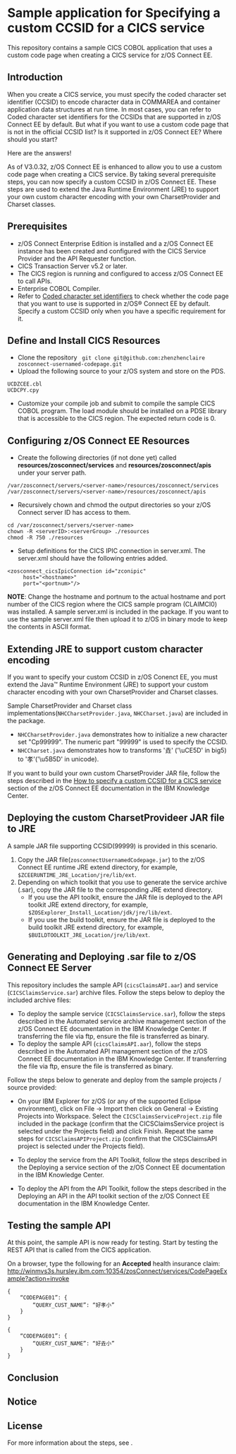 # Sample application for Specifying a custom CCSID for a CICS service

This repository contains a sample CICS COBOL application that uses a custom code page when creating a CICS service for z/OS Connect EE. 

## Introduction
When you create a CICS service, you must specify the coded character set identifier (CCSID) to encode character data in COMMAREA and container application data structures at run time. In most cases, you can refer to Coded character set identifiers for the CCSIDs that are supported in z/OS Connect EE by default. But what if you want to use a custom code page that is not in the official CCSID list? Is it supported in z/OS Connect EE? Where should you start?

Here are the answers!

As of V3.0.32, z/OS Connect EE is enhanced to allow you to use a custom code page when creating a CICS service. By taking several prerequisite steps, you can now specify a custom CCSID in z/OS Connect EE. These steps are used to extend the Java Runtime Environment (JRE) to support your own custom character encoding with your own CharsetProvider and Charset classes.

## Prerequisites
- z/OS Connect Enterprise Edition is installed and a z/OS Connect EE instance has been created and configured with the CICS Service Provider and the API Requester function.
- CICS Transaction Server v5.2 or later.
- The CICS region is running and configured to access z/OS Connect EE to call APIs.
- Enterprise COBOL Compiler.
- Refer to [Coded character set identifiers](https://www-03preprod.ibm.com/support/knowledgecenter/SS4SVW_E29022/designing/ccsid_list.html) to check whether the code page that you want to use is supported in z/OS® Connect EE by default. Specify a custom CCSID only when you have a specific requirement for it.

## Define and Install CICS Resources 
- Clone the repository ``` git clone git@github.com:zhenzhenclaire zosconnect-usernamed-codepage.git```
- Upload the following source to your z/OS system and store on the PDS.
```
UCDZCEE.cbl
UCDCPY.cpy
```

- Customize your compile job and submit to compile the sample CICS COBOL program. The load module should be installed on a PDSE library that is accessible to the CICS region. The expected return code is 0.

## Configuring z/OS Connect EE Resources
- Create the following directories (if not done yet) called **resources/zosconnect/services** and **resources/zosconnect/apis** under your server path.

```shell
/var/zosconnect/servers/<server-name>/resources/zosconnect/services
/var/zosconnect/servers/<server-name>/resources/zosconnect/apis
```

- Recursively chown and chmod the output directories so your z/OS Connect server ID has access to them.
```shell
cd /var/zosconnect/servers/<server-name>
chown -R <serverID>:<serverGroup> ./resources
chmod -R 750 ./resources
```

- Setup definitions for the CICS IPIC connection in server.xml. The server.xml should have the following entries added.
```shell
<zosconnect_cicsIpicConnection id="zconipic"
	 host="<hostname>"
	 port="<portnum>"/>
```

**NOTE**: Change the hostname and portnum to the actual hostname and port number of the CICS region where the CICS sample program (CLAIMCI0) was installed. A sample server.xml is included in the package. If you want to use the sample server.xml file then upload it to z/OS in binary mode to keep the contents in ASCII format.

## Extending JRE to support custom character encoding
If you want to specify your custom CCSID in z/OS Conenct EE, you must extend the Java™ Runtime Environment (JRE) to support your custom character encoding with your own CharsetProvider and Charset classes. 

Sample CharsetProvider and Charset class implementations(```NHCCharsetProvider.java```, ```NHCCharset.java```) are included in the package. 
- ```NHCCharsetProvider.java``` demonstrates how to initialize a new character set "Cp99999". The numeric part "99999" is used to specify the CCSID.
- ```NHCCharset.java``` demonstrates how to transforms '垚' ('\uCE5D' in big5) to '孝'('\u5B5D' in unicode).

If you want to build your own custom CharsetProvider JAR file, follow the steps described in the [How to specify a custom CCSID for a CICS service](https://www-03preprod.ibm.com/support/knowledgecenter/SS4SVW_E29022/designing/specify_custom_ccsid.html) section of the z/OS Connect EE documentation in the IBM Knowledge Center. 

## Deploying the custom CharsetProvideer JAR file to JRE
A sample JAR file supporting CCSID(99999) is provided in this scenario. 
1. Copy the JAR file(```zosconnectUsernamedCodepage.jar```) to the z/OS Connect EE runtime JRE extend directory, for example, ```$ZCEERUNTIME_JRE_Location/jre/lib/ext```.
2. Depending on which toolkit that you use to generate the service archive (.sar), copy the JAR file to the corresponding JRE extend directory.
    - If you use the API toolkit, ensure the JAR file is deployed to the API toolkit JRE extend directory, for example, `$ZOSExplorer_Install_Location/jdk/jre/lib/ext`.
    - If you use the build toolkit, ensure the JAR file is deployed to the build toolkit JRE extend directory, for example, `$BUILDTOOLKIT_JRE_Location/jre/lib/ext`.

## Generating and Deploying .sar file to z/OS Connect EE Server
This repository includes the sample API (```cicsClaimsAPI.aar```) and service (```CICSClaimsService.sar```) archive files.
Follow the steps below to deploy the included archive files:
- To deploy the sample service (```CICSClaimsService.sar```), follow the steps described in the Automated service archive management section of the z/OS Connect EE documentation in the IBM Knowledge Center. If transferring the file via ftp, ensure the file is transferred as binary.
- To deploy the sample API (```cicsClaimsAPI.aar```), follow the steps described in the Automated API management section of the z/OS Connect EE documentation in the IBM Knowledge Center. If transferring the file via ftp, ensure the file is transferred as binary.

Follow the steps below to generate and deploy from the sample projects / source provided:
- On your IBM Explorer for z/OS (or any of the supported Eclipse environment), click on File -> Import then click on General -> Existing Projects into Workspace. Select the ```CICSClaimsServiceProject.zip``` file included in the package (confirm that the CICSClaimsService project is selected under the Projects field) and click Finish. Repeat the same steps for ```CICSClaimsAPIProject.zip``` (confirm that the CICSClaimsAPI project is selected under the Projects field).

- To deploy the service from the API Toolkit, follow the steps described in the Deploying a service section of the z/OS Connect EE documentation in the IBM Knowledge Center.

- To deploy the API from the API Toolkit, follow the steps described in the Deploying an API in the API toolkit section of the z/OS Connect EE documentation in the IBM Knowledge Center.

## Testing the sample API
At this point, the sample API is now ready for testing. Start by testing the REST API that is called from the CICS application.

On a browser, type the following for an **Accepted** health insurance claim:
http://winmvs3s.hursley.ibm.com:10354/zosConnect/services/CodePageExample?action=invoke
```
{
    “CODEPAGE01”: {
        “QUERY_CUST_NAME”: “好孝小”
    }
}
```

```
{
    “CODEPAGE01”: {
        “QUERY_CUST_NAME”: “好垚小”
    }
}
```
## Conclusion

## Notice 

## License 


 For more information about the steps,
see .
